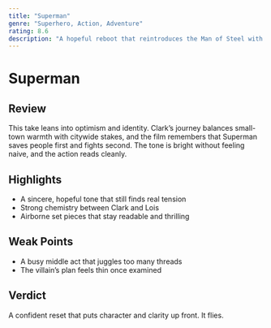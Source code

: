 ```yaml
---
title: "Superman"
genre: "Superhero, Action, Adventure"
rating: 8.6
description: "A hopeful reboot that reintroduces the Man of Steel with heart, humor, and large-scale spectacle."
---
```


# Superman

## Review
This take leans into optimism and identity. Clark’s journey balances small-town warmth with citywide stakes, and the film remembers that Superman saves people first and fights second. The tone is bright without feeling naive, and the action reads cleanly.

## Highlights
- A sincere, hopeful tone that still finds real tension  
- Strong chemistry between Clark and Lois  
- Airborne set pieces that stay readable and thrilling

## Weak Points
- A busy middle act that juggles too many threads  
- The villain’s plan feels thin once examined

## Verdict
A confident reset that puts character and clarity up front. It flies.
